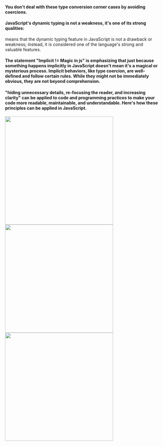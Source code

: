 #### You don't deal with these type conversion corner cases by avoiding coercions.

#### JavaScript's dynamic typing is not a weakness, it's one of its strong qualities:
means that the dynamic typing feature in JavaScript is not a drawback or weakness; instead, it is considered one of the language's strong and valuable features.

#### The statement "Implicit != Magic in js" is emphasizing that just because something happens implicitly in JavaScript doesn't mean it's a magical or mysterious process. Implicit behaviors, like type coercion, are well-defined and follow certain rules. While they might not be immediately obvious, they are not beyond comprehension.

#### "hiding unnecessary details, re-focusing the reader, and increasing clarity" can be applied to code and programming practices to make your code more readable, maintainable, and understandable. Here's how these principles can be applied in JavaScript.
<img src="https://github.com/TamaraNoierat/Mastering-JavaScript-in-20-Days/assets/130704887/1f6a933a-c4fc-4949-a972-2f25f6a339f5" width="355">
<img src="https://github.com/TamaraNoierat/Mastering-JavaScript-in-20-Days/assets/130704887/3afa762e-1f3e-4f25-890e-4c9b5296fb96" width="355">
<img src="https://github.com/TamaraNoierat/Mastering-JavaScript-in-20-Days/assets/130704887/e405efae-2cbf-4dad-9aa4-b83c1268e97c" width="355">





